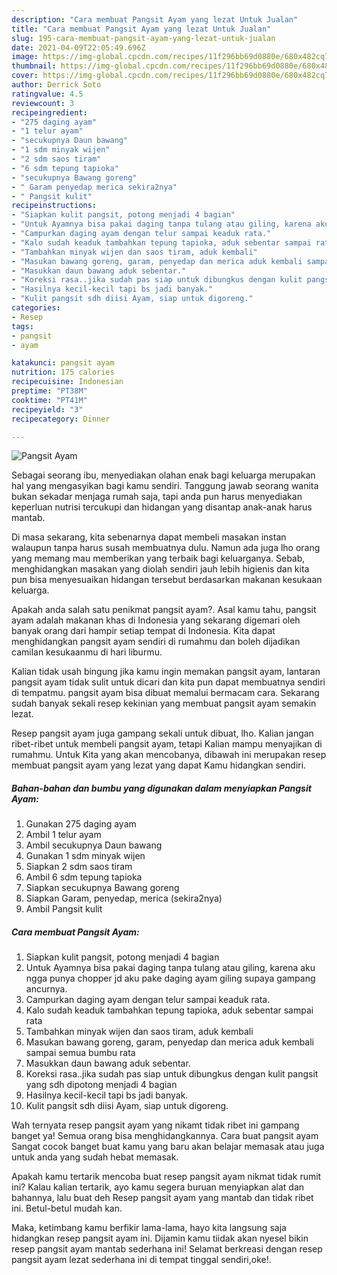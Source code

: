 ```yaml
---
description: "Cara membuat Pangsit Ayam yang lezat Untuk Jualan"
title: "Cara membuat Pangsit Ayam yang lezat Untuk Jualan"
slug: 195-cara-membuat-pangsit-ayam-yang-lezat-untuk-jualan
date: 2021-04-09T22:05:49.696Z
image: https://img-global.cpcdn.com/recipes/11f296bb69d0880e/680x482cq70/pangsit-ayam-foto-resep-utama.jpg
thumbnail: https://img-global.cpcdn.com/recipes/11f296bb69d0880e/680x482cq70/pangsit-ayam-foto-resep-utama.jpg
cover: https://img-global.cpcdn.com/recipes/11f296bb69d0880e/680x482cq70/pangsit-ayam-foto-resep-utama.jpg
author: Derrick Soto
ratingvalue: 4.5
reviewcount: 3
recipeingredient:
- "275 daging ayam"
- "1 telur ayam"
- "secukupnya Daun bawang"
- "1 sdm minyak wijen"
- "2 sdm saos tiram"
- "6 sdm tepung tapioka"
- "secukupnya Bawang goreng"
- " Garam penyedap merica sekira2nya"
- " Pangsit kulit"
recipeinstructions:
- "Siapkan kulit pangsit, potong menjadi 4 bagian"
- "Untuk Ayamnya bisa pakai daging tanpa tulang atau giling, karena aku ngga punya chopper jd aku pake daging ayam giling supaya gampang ancurnya."
- "Campurkan daging ayam dengan telur sampai keaduk rata."
- "Kalo sudah keaduk tambahkan tepung tapioka, aduk sebentar sampai rata"
- "Tambahkan minyak wijen dan saos tiram, aduk kembali"
- "Masukan bawang goreng, garam, penyedap dan merica aduk kembali sampai semua bumbu rata"
- "Masukkan daun bawang aduk sebentar."
- "Koreksi rasa..jika sudah pas siap untuk dibungkus dengan kulit pangsit yang sdh dipotong menjadi 4 bagian"
- "Hasilnya kecil-kecil tapi bs jadi banyak."
- "Kulit pangsit sdh diisi Ayam, siap untuk digoreng."
categories:
- Resep
tags:
- pangsit
- ayam

katakunci: pangsit ayam 
nutrition: 175 calories
recipecuisine: Indonesian
preptime: "PT38M"
cooktime: "PT41M"
recipeyield: "3"
recipecategory: Dinner

---
```



![Pangsit Ayam](https://img-global.cpcdn.com/recipes/11f296bb69d0880e/680x482cq70/pangsit-ayam-foto-resep-utama.jpg)

Sebagai seorang ibu, menyediakan olahan enak bagi keluarga merupakan hal yang mengasyikan bagi kamu sendiri. Tanggung jawab seorang  wanita bukan sekadar menjaga rumah saja, tapi anda pun harus menyediakan keperluan nutrisi tercukupi dan hidangan yang disantap anak-anak harus mantab.

Di masa  sekarang, kita sebenarnya dapat membeli masakan instan walaupun tanpa harus susah membuatnya dulu. Namun ada juga lho orang yang memang mau memberikan yang terbaik bagi keluarganya. Sebab, menghidangkan masakan yang diolah sendiri jauh lebih higienis dan kita pun bisa menyesuaikan hidangan tersebut berdasarkan makanan kesukaan keluarga. 



Apakah anda salah satu penikmat pangsit ayam?. Asal kamu tahu, pangsit ayam adalah makanan khas di Indonesia yang sekarang digemari oleh banyak orang dari hampir setiap tempat di Indonesia. Kita dapat menghidangkan pangsit ayam sendiri di rumahmu dan boleh dijadikan camilan kesukaanmu di hari liburmu.

Kalian tidak usah bingung jika kamu ingin memakan pangsit ayam, lantaran pangsit ayam tidak sulit untuk dicari dan kita pun dapat membuatnya sendiri di tempatmu. pangsit ayam bisa dibuat memalui bermacam cara. Sekarang sudah banyak sekali resep kekinian yang membuat pangsit ayam semakin lezat.

Resep pangsit ayam juga gampang sekali untuk dibuat, lho. Kalian jangan ribet-ribet untuk membeli pangsit ayam, tetapi Kalian mampu menyajikan di rumahmu. Untuk Kita yang akan mencobanya, dibawah ini merupakan resep membuat pangsit ayam yang lezat yang dapat Kamu hidangkan sendiri.

<!--inarticleads1-->

##### Bahan-bahan dan bumbu yang digunakan dalam menyiapkan Pangsit Ayam:

1. Gunakan 275 daging ayam
1. Ambil 1 telur ayam
1. Ambil secukupnya Daun bawang
1. Gunakan 1 sdm minyak wijen
1. Siapkan 2 sdm saos tiram
1. Ambil 6 sdm tepung tapioka
1. Siapkan secukupnya Bawang goreng
1. Siapkan  Garam, penyedap, merica (sekira2nya)
1. Ambil  Pangsit kulit




<!--inarticleads2-->

##### Cara membuat Pangsit Ayam:

1. Siapkan kulit pangsit, potong menjadi 4 bagian
1. Untuk Ayamnya bisa pakai daging tanpa tulang atau giling, karena aku ngga punya chopper jd aku pake daging ayam giling supaya gampang ancurnya.
1. Campurkan daging ayam dengan telur sampai keaduk rata.
1. Kalo sudah keaduk tambahkan tepung tapioka, aduk sebentar sampai rata
1. Tambahkan minyak wijen dan saos tiram, aduk kembali
1. Masukan bawang goreng, garam, penyedap dan merica aduk kembali sampai semua bumbu rata
1. Masukkan daun bawang aduk sebentar.
1. Koreksi rasa..jika sudah pas siap untuk dibungkus dengan kulit pangsit yang sdh dipotong menjadi 4 bagian
1. Hasilnya kecil-kecil tapi bs jadi banyak.
1. Kulit pangsit sdh diisi Ayam, siap untuk digoreng.




Wah ternyata resep pangsit ayam yang nikamt tidak ribet ini gampang banget ya! Semua orang bisa menghidangkannya. Cara buat pangsit ayam Sangat cocok banget buat kamu yang baru akan belajar memasak atau juga untuk anda yang sudah hebat memasak.

Apakah kamu tertarik mencoba buat resep pangsit ayam nikmat tidak rumit ini? Kalau kalian tertarik, ayo kamu segera buruan menyiapkan alat dan bahannya, lalu buat deh Resep pangsit ayam yang mantab dan tidak ribet ini. Betul-betul mudah kan. 

Maka, ketimbang kamu berfikir lama-lama, hayo kita langsung saja hidangkan resep pangsit ayam ini. Dijamin kamu tiidak akan nyesel bikin resep pangsit ayam mantab sederhana ini! Selamat berkreasi dengan resep pangsit ayam lezat sederhana ini di tempat tinggal sendiri,oke!.

